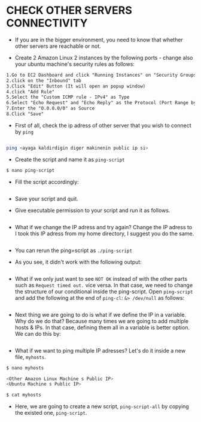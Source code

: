 #  CHECK OTHER SERVERS CONNECTIVITY

* If you are in the bigger environment, you need to know that whether other servers are reachable or not. 

* Create 2 Amazon Linux 2 instances by the following ports - change also your ubuntu machine's security rules as follows:
```txt
1.Go to EC2 Dashboard and click "Running Instances" on "Security Groups", select the group of your instance which you need to add security.
2.click on the "Inbound" tab
3.Click "Edit" Button (It will open an popup window)
4.click "Add Rule"
5.Select the "Custom ICMP rule - IPv4" as Type
6.Select "Echo Request" and "Echo Reply" as the Protocol (Port Range by default show as "N/A)
7.Enter the "0.0.0.0/0" as Source
8.Click "Save"
```

* First of all, check the ip adress of other server that you wish to connect by `ping`

```bash

ping <ayaga kaldirdigin diger makinenin public ip si>
```

* Create the script and name it as `ping-script`

```bash
$ nano ping-script
```

* Fill the script accordingly:

```bash
```

* Save your script and quit.

* Give executable permission to your script and run it as follows.

```bash

```
* What if we change the IP adress and try again? Change the IP adress to <randomIP> I took this IP adress from my home directory, I suggest you do the same. 

```bash

```

* You can rerun the ping=script as `./ping-script` 

* As you see, it didn't work with the following output:

```bash

```

* What if we only just want to see `NOT OK` instead of with the other parts such as `Request timed out.` vice versa. In that case, we need to change the structure of our conditional inside the ping-script. Open `ping-script` and add the following at the end of `ping-cl`: `&> /dev/null` as follows:

```bash

```

* Next thing we are going to do is what if we define the IP in a variable. Why do we do that? Because many times we are going to add multiple hosts & IPs. In that case, defining them all in a variable is better option. We can do this by:

```bash

```
* What if we want to ping multiple IP adresses? Let's do it inside a new file, `myhosts`.

```bash
$ nano myhosts

<Other Amazon Linux Machine s Public IP>
<Ubuntu Machine s Public IP>

$ cat myhosts
```
* Here, we are going to create a new script, `ping-script-all` by copying the existed one, `ping-script`.

```bash

```                                                                                       

```bash

```
